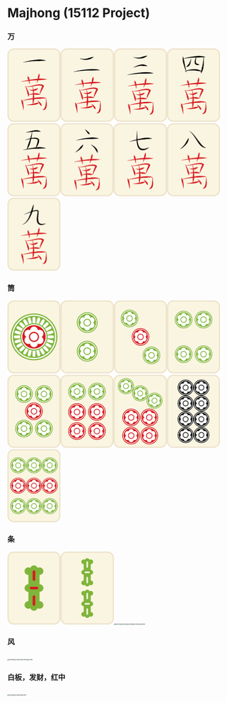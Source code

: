 # Majhong (15112 Project)



### 万


<img src="pic/tile_type3_300ppi/3-1.png" alt="avatar" style="zoom:25%;" /><img src="pic/tile_type3_300ppi/3-2.png" alt="avatar" style="zoom:25%;" /><img src="pic/tile_type3_300ppi/3-3.png" alt="avatar" style="zoom:25%;" /><img src="pic/tile_type3_300ppi/3-4.png" alt="avatar" style="zoom:25%;" /><img src="pic/tile_type3_300ppi/3-5.png" alt="avatar" style="zoom:25%;" /><img src="pic/tile_type3_300ppi/3-6.png" alt="avatar" style="zoom:25%;" /><img src="pic/tile_type3_300ppi/3-7.png" alt="avatar" style="zoom:25%;" /><img src="pic/tile_type3_300ppi/3-8.png" alt="avatar" style="zoom:25%;" /><img src="pic/tile_type3_300ppi/3-9.png" alt="avatar" style="zoom:25%;" />


### 筒



<img src="pic/tile_type3_300ppi/3-10.png" alt="avatar" style="zoom:25%;" /><img src="pic/tile_type3_300ppi/3-11.png" alt="avatar" style="zoom:25%;" /><img src="pic/tile_type3_300ppi/3-12.png" alt="avatar" style="zoom:25%;" /><img src="pic/tile_type3_300ppi/3-13.png" alt="avatar" style="zoom:25%;" /><img src="pic/tile_type3_300ppi/3-14.png" alt="avatar" style="zoom:25%;" /><img src="pic/tile_type3_300ppi/3-15.png" alt="avatar" style="zoom:25%;" /><img src="pic/tile_type3_300ppi/3-16.png" alt="avatar" style="zoom:25%;" /><img src="pic/tile_type3_300ppi/3-17.png" alt="avatar" style="zoom:25%;" /><img src="pic/tile_type3_300ppi/3-18.png" alt="avatar" style="zoom:25%;" />


### 条



<img src="pic/tile_type3_300ppi/3-19.png" alt="avatar" style="zoom:25%;" /><img src="pic/tile_type3_300ppi/3-20.png" alt="avatar" style="zoom:25%;" /><img src="pic/tile_type3_300ppi/3-21png" alt="avatar" style="zoom:25%;" /><img src="pic/tile_type3_300ppi/3-22png" alt="avatar" style="zoom:25%;" /><img src="pic/tile_type3_300ppi/3-23png" alt="avatar" style="zoom:25%;" /><img src="pic/tile_type3_300ppi/3-24png" alt="avatar" style="zoom:25%;" /><img src="pic/tile_type3_300ppi/3-27png" alt="avatar" style="zoom:25%;" />

### 风

<img src="pic/tile_type3_300ppi/3-28png" alt="avatar" style="zoom:25%;" /><img src="pic/tile_type3_300ppi/3-29png" alt="avatar" style="zoom:25%;" /><img src="pic/tile_type3_300ppi/3-30png" alt="avatar" style="zoom:25%;" /><img src="pic/tile_type3_300ppi/3-31png" alt="avatar" style="zoom:25%;" />

### 白板，发财，红中

<img src="pic/tile_type3_300ppi/3-32png" alt="avatar" style="zoom:25%;" /><img src="pic/tile_type3_300ppi/3-33png" alt="avatar" style="zoom:25%;" /><img src="pic/tile_type3_300ppi/3-34png" alt="avatar" style="zoom:25%;" />












